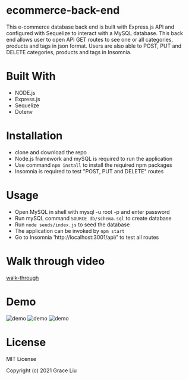 # ecommerce-back-end
This e-commerce database back end is built with Express.js API and configured with Sequelize to interact with a MySQL database. This back end allows user to open API GET routes to see one or all categories, products and tags in json format. Users are also able to POST, PUT and DELETE categories, products and tags in Insomnia.

# Built With
* NODE.js
* Express.js
* Sequelize
* Dotenv

# Installation
- clone and download the repo
- Node.js framework and mySQL is required to run the application
- Use command ``npm install`` to install the required npm packages
- Insomnia is required to test "POST, PUT and DELETE" routes

# Usage
- Open MySQL in shell with mysql -u root -p and enter password
- Run mySQL command ``SOURCE db/schema.sql`` to create database
- Run ``node seeds/index.js`` to seed the database
- The application can be invoked by ``npm start``
- Go to Insomnia 'http://localhost:3001/api/' to test all routes

# Walk through video
[walk-through](https://watch.screencastify.com/v/dxDrRKVgPgkSYmXwUDYO)

# Demo
![demo](assets/tag_demo.gif)
![demo](assets/category_demo.gif)
![demo](assets/product_demo.gif)

# License
MIT License

Copyright (c) 2021 Grace Liu
